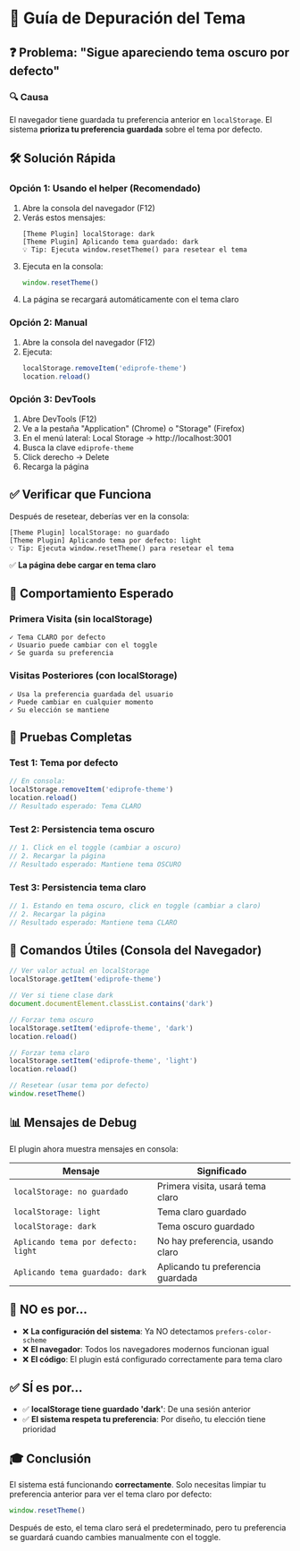 # 🐛 Guía de Depuración del Tema

## ❓ Problema: "Sigue apareciendo tema oscuro por defecto"

### 🔍 Causa
El navegador tiene guardada tu preferencia anterior en `localStorage`. El sistema **prioriza tu preferencia guardada** sobre el tema por defecto.

## 🛠️ Solución Rápida

### Opción 1: Usando el helper (Recomendado)

1. Abre la consola del navegador (F12)
2. Verás estos mensajes:
   ```
   [Theme Plugin] localStorage: dark
   [Theme Plugin] Aplicando tema guardado: dark
   💡 Tip: Ejecuta window.resetTheme() para resetear el tema
   ```
3. Ejecuta en la consola:
   ```javascript
   window.resetTheme()
   ```
4. La página se recargará automáticamente con el tema claro

### Opción 2: Manual

1. Abre la consola del navegador (F12)
2. Ejecuta:
   ```javascript
   localStorage.removeItem('ediprofe-theme')
   location.reload()
   ```

### Opción 3: DevTools

1. Abre DevTools (F12)
2. Ve a la pestaña "Application" (Chrome) o "Storage" (Firefox)
3. En el menú lateral: Local Storage → http://localhost:3001
4. Busca la clave `ediprofe-theme`
5. Click derecho → Delete
6. Recarga la página

## ✅ Verificar que Funciona

Después de resetear, deberías ver en la consola:

```
[Theme Plugin] localStorage: no guardado
[Theme Plugin] Aplicando tema por defecto: light
💡 Tip: Ejecuta window.resetTheme() para resetear el tema
```

✅ **La página debe cargar en tema claro**

## 🎯 Comportamiento Esperado

### Primera Visita (sin localStorage)
```
✓ Tema CLARO por defecto
✓ Usuario puede cambiar con el toggle
✓ Se guarda su preferencia
```

### Visitas Posteriores (con localStorage)
```
✓ Usa la preferencia guardada del usuario
✓ Puede cambiar en cualquier momento
✓ Su elección se mantiene
```

## 🧪 Pruebas Completas

### Test 1: Tema por defecto
```javascript
// En consola:
localStorage.removeItem('ediprofe-theme')
location.reload()
// Resultado esperado: Tema CLARO
```

### Test 2: Persistencia tema oscuro
```javascript
// 1. Click en el toggle (cambiar a oscuro)
// 2. Recargar la página
// Resultado esperado: Mantiene tema OSCURO
```

### Test 3: Persistencia tema claro
```javascript
// 1. Estando en tema oscuro, click en toggle (cambiar a claro)
// 2. Recargar la página
// Resultado esperado: Mantiene tema CLARO
```

## 🔧 Comandos Útiles (Consola del Navegador)

```javascript
// Ver valor actual en localStorage
localStorage.getItem('ediprofe-theme')

// Ver si tiene clase dark
document.documentElement.classList.contains('dark')

// Forzar tema oscuro
localStorage.setItem('ediprofe-theme', 'dark')
location.reload()

// Forzar tema claro
localStorage.setItem('ediprofe-theme', 'light')
location.reload()

// Resetear (usar tema por defecto)
window.resetTheme()
```

## 📊 Mensajes de Debug

El plugin ahora muestra mensajes en consola:

| Mensaje | Significado |
|---------|-------------|
| `localStorage: no guardado` | Primera visita, usará tema claro |
| `localStorage: light` | Tema claro guardado |
| `localStorage: dark` | Tema oscuro guardado |
| `Aplicando tema por defecto: light` | No hay preferencia, usando claro |
| `Aplicando tema guardado: dark` | Aplicando tu preferencia guardada |

## 🚫 NO es por...

- ❌ **La configuración del sistema**: Ya NO detectamos `prefers-color-scheme`
- ❌ **El navegador**: Todos los navegadores modernos funcionan igual
- ❌ **El código**: El plugin está configurado correctamente para tema claro

## ✅ SÍ es por...

- ✅ **localStorage tiene guardado 'dark'**: De una sesión anterior
- ✅ **El sistema respeta tu preferencia**: Por diseño, tu elección tiene prioridad

## 🎓 Conclusión

El sistema está funcionando **correctamente**. Solo necesitas limpiar tu preferencia anterior para ver el tema claro por defecto:

```javascript
window.resetTheme()
```

Después de esto, el tema claro será el predeterminado, pero tu preferencia se guardará cuando cambies manualmente con el toggle.





